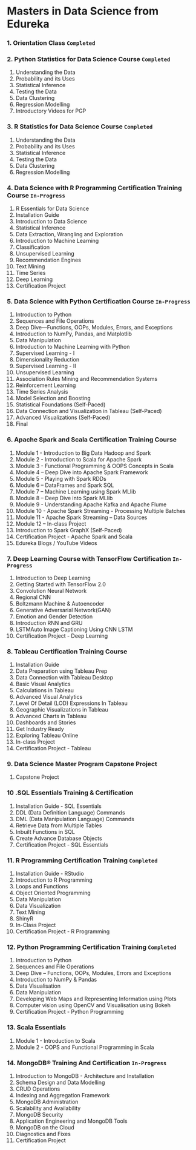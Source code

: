 # Masters in Data Science from Edureka
 
### 1. Orientation Class `Completed`  

### 2. Python Statistics for Data Science Course `Completed` 
1. Understanding the Data
1. Probability and its Uses
1. Statistical Inference
1. Testing the Data
1. Data Clustering
1. Regression Modelling
1. Introductory Videos for PGP


### 3. R Statistics for Data Science Course `Completed`
1. Understanding the Data
1. Probability and its Uses
1. Statistical Inference
1. Testing the Data
1. Data Clustering
1. Regression Modelling


### 4. Data Science with R Programming Certification Training Course `In-Progress`
1. R Essentials for Data Science
1. Installation Guide
1. Introduction to Data Science
1. Statistical Inference
1. Data Extraction, Wrangling and Exploration
1. Introduction to Machine Learning
1. Classification
1. Unsupervised Learning
1. Recommendation Engines
1. Text Mining
1. Time Series
1. Deep Learning
1. Certification Project


### 5. Data Science with Python Certification Course `In-Progress` 
1. Introduction to Python
1. Sequences and File Operations
1. Deep Dive—Functions, OOPs, Modules, Errors, and Exceptions
1. Introduction to NumPy, Pandas, and Matplotlib
1. Data Manipulation
1. Introduction to Machine Learning with Python
1. Supervised Learning - I
1. Dimensionality Reduction
1. Supervised Learning - II
1. Unsupervised Learning
1. Association Rules Mining and Recommendation Systems
1. Reinforcement Learning
1. Time Series Analysis
1. Model Selection and Boosting
1. Statistical Foundations (Self-Paced)
1. Data Connection and Visualization in Tableau (Self-Paced)
1. Advanced Visualizations (Self-Paced)
1. Final

### 6. Apache Spark and Scala Certification Training Course
1. Module 1 - Introduction to Big Data Hadoop and Spark
1. Module 2 - Introduction to Scala for Apache Spark
1. Module 3 - Functional Programming & OOPS Concepts in Scala
1. Module 4 – Deep Dive into Apache Spark Framework
1. Module 5 - Playing with Spark RDDs
1. Module 6 – DataFrames and Spark SQL
1. Module 7 – Machine Learning using Spark MLlib
1. Module 8 – Deep Dive into Spark MLlib
1. Module 9 - Understanding Apache Kafka and Apache Flume
1. Module 10 - Apache Spark Streaming - Processing Multiple Batches
1. Module 11 - Apache Spark Streaming – Data Sources
1. Module 12 – In-class Project
1. Introduction to Spark GraphX (Self-Paced)
1. Certification Project - Apache Spark and Scala
1. Edureka Blogs / YouTube Videos


### 7. Deep Learning Course with TensorFlow Certification `In-Progress`
1. Introduction to Deep Learning
1. Getting Started with TensorFlow 2.0
1. Convolution Neural Network
1. Regional CNN
1. Boltzmann Machine & Autoencoder
1. Generative Adversarial Network(GAN)
1. Emotion and Gender Detection
1. Introduction RNN and GRU
1. LSTMAuto Image Captioning Using CNN LSTM
1. Certification Project - Deep Learning


### 8. Tableau Certification Training Course
1. Installation Guide
1. Data Preparation using Tableau Prep
1. Data Connection with Tableau Desktop
1. Basic Visual Analytics
1. Calculations in Tableau
1. Advanced Visual Analytics
1. Level Of Detail (LOD) Expressions In Tableau
1. Geographic Visualizations in Tableau
1. Advanced Charts in Tableau
1. Dashboards and Stories
1. Get Industry Ready
1. Exploring Tableau Online
1. In-class Project
1. Certification Project - Tableau


### 9. Data Science Master Program Capstone Project
1. Capstone Project


### 10 .SQL Essentials Training & Certification
1. Installation Guide - SQL Essentials
1. DDL (Data Definition Language) Commands
1. DML (Data Manipulation Language) Commands
1. Retrieve Data from Multiple Tables
1. Inbuilt Functions in SQL
1. Create Advance Database Objects
1. Certification Project - SQL Essentials


### 11. R Programming Certification Training `Completed` 
1. Installation Guide - RStudio
1. Introduction to R Programming
1. Loops and Functions
1. Object Oriented Programming
1. Data Manipulation
1. Data Visualization
1. Text Mining
1. ShinyR
1. In-Class Project
1. Certification Project - R Programming

### 12. Python Programming Certification Training `Completed` 
1. Introduction to Python
1. Sequences and File Operations
1. Deep Dive – Functions, OOPs, Modules, Errors and Exceptions
1. Introduction to NumPy & Pandas
1. Data Visualisation
1. Data Manipulation
1. Developing Web Maps and Representing Information using Plots
1. Computer vision using OpenCV and Visualisation using Bokeh
1. Certification Project - Python Programming

### 13. Scala Essentials
1. Module 1 - Introduction to Scala
1. Module 2 - OOPS and Functional Programming in Scala


### 14. MongoDB® Training And Certification `In-Progress`
1. Introduction to MongoDB - Architecture and Installation
1. Schema Design and Data Modelling
1. CRUD Operations
1. Indexing and Aggregation Framework
1. MongoDB Administration
1. Scalability and Availability
1. MongoDB Security
1. Application Engineering and MongoDB Tools
1. MongoDB on the Cloud
1. Diagnostics and Fixes
1. Certification Project
